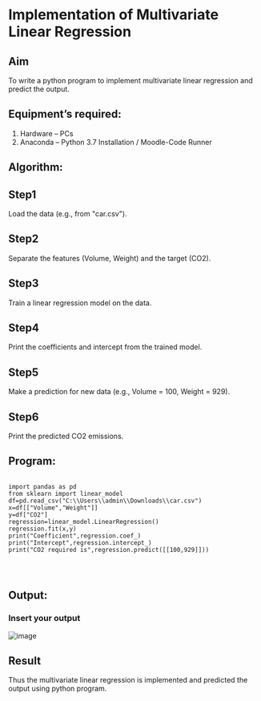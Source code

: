 # Implementation of Multivariate Linear Regression
## Aim
To write a python program to implement multivariate linear regression and predict the output.
## Equipment’s required:
1.	Hardware – PCs
2.	Anaconda – Python 3.7 Installation / Moodle-Code Runner
## Algorithm:
## Step1
Load the data (e.g., from "car.csv").

## Step2
Separate the features (Volume, Weight) and the target (CO2).

## Step3
Train a linear regression model on the data.

## Step4
Print the coefficients and intercept from the trained model.

## Step5
Make a prediction for new data (e.g., Volume = 100, Weight = 929).

## Step6
Print the predicted CO2 emissions.

## Program:
```

import pandas as pd
from sklearn import linear_model
df=pd.read_csv("C:\\Users\\admin\\Downloads\\car.csv")
x=df[["Volume","Weight"]]
y=df["CO2"]
regression=linear_model.LinearRegression()
regression.fit(x,y)
print("Coefficient",regression.coef_)
print("Intercept",regression.intercept_)
print("CO2 required is",regression.predict([[100,929]]))




```
## Output:

### Insert your output
![image](https://github.com/user-attachments/assets/31e03533-8930-4bd8-bfa0-18f40e8ffc6d)



## Result
Thus the multivariate linear regression is implemented and predicted the output using python program.
